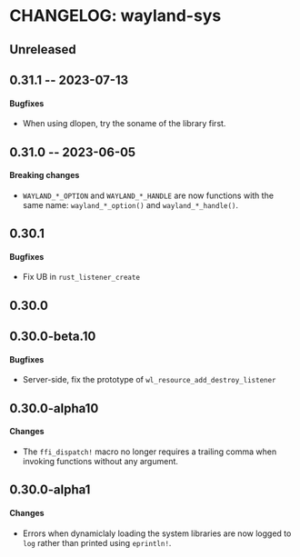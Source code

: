 # CHANGELOG: wayland-sys

## Unreleased

## 0.31.1 -- 2023-07-13

#### Bugfixes

- When using dlopen, try the soname of the library first.

## 0.31.0 -- 2023-06-05

#### Breaking changes

- `WAYLAND_*_OPTION` and `WAYLAND_*_HANDLE` are now functions with the same name:
  `wayland_*_option()` and `wayland_*_handle()`.

## 0.30.1

#### Bugfixes

- Fix UB in `rust_listener_create`

## 0.30.0

## 0.30.0-beta.10

#### Bugfixes

- Server-side, fix the prototype of `wl_resource_add_destroy_listener`

## 0.30.0-alpha10

#### Changes

- The `ffi_dispatch!` macro no longer requires a trailing comma when invoking functions without
  any argument.

## 0.30.0-alpha1

#### Changes

- Errors when dynamiclaly loading the system libraries are now logged to `log` rather than
  printed using `eprintln!`.
